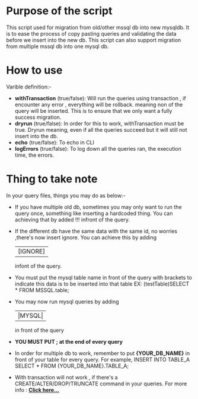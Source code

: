# Purpose of the script
This script used for migration from old/other mssql db into new mysqldb. It is to ease the process of copy pasting queries and validating the data before we insert into the new db. This script can also support migration from multiple mssql db into one mysql db.

# How to use
Varible definition:-
* **withTransaction** (true/false): Will run the queries using transaction , if encounter any error , everything will be rollback. meaning non of the query will be inserted. This is to ensure that we only want a fully success migration.
* **dryrun** (true/false): In order for this to work, withTransaction must be true. Dryrun meaning, even if all the queries succeed but it will still not insert into the db.
* **echo** (true/false): To echo in CLI 
* **logErrors** (true/false): To log down all the queries ran, the execution time, the errors.

# Thing to take note
In your query files, things you may do as below:-
* If you have multiple old db, sometimes you may only want to run the query once, something like inserting a hardcoded thing. You can achieving that by added !!! infront of the query.
* If the different db have the same data with the same id, no worries ,there's now insert ignore. You can achieve this by adding <table><tr><td>[IGNORE]</td></tr></table>infont of the query.
* You must put the mysql table name in front of the query with brackets to indicate this data is to be inserted into that table EX: (testTable)SELECT * FROM MSSQL.table;
* You may now run mysql queries by adding <table><tr><td>|MYSQL|</td></tr></table> in front of the query

* **YOU MUST PUT ; at the end of every query**

* In order for multiple db to work, remember to put **{YOUR_DB_NAME}** in front of your table for every query. For example, INSERT INTO TABLE_A SELECT * FROM {YOUR_DB_NAME}.TABLE_A;

* With transaction will not work , if there's a CREATE/ALTER/DROP/TRUNCATE command in your queries. For more info : <a href="https://dev.mysql.com/doc/refman/8.0/en/cannot-roll-back.html#:~:text=Some%20statements%20cannot%20be%20rolled,alter%20tables%20or%20stored%20routines." target="_blank">__Click here...__</a>
